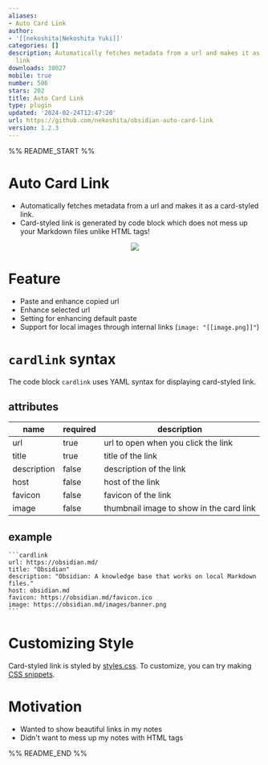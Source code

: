 ```yaml
---
aliases:
- Auto Card Link
author:
- '[[nekoshita|Nekoshita Yuki]]'
categories: []
description: Automatically fetches metadata from a url and makes it as a card-styled
  link
downloads: 38027
mobile: true
number: 506
stars: 202
title: Auto Card Link
type: plugin
updated: '2024-02-24T12:47:20'
url: https://github.com/nekoshita/obsidian-auto-card-link
version: 1.2.3
---
```


%% README_START %%

# Auto Card Link

- Automatically fetches metadata from a url and makes it as a card-styled link.
- Card-styled link is generated by code block which does not mess up your Markdown files unlike HTML tags!

<p align="center">
    <img src="https://raw.githubusercontent.com/nekoshita/obsidian-auto-card-link/HEAD/demo.gif">
</p>

# Feature
- Paste and enhance copied url
- Enhance selected url
- Setting for enhancing default paste
- Support for local images through internal links (`image: "[[image.png]]"`)


# `cardlink` syntax
The code block `cardlink` uses YAML syntax for displaying card-styled link.


## attributes
|name|required|description|
|---|---|---|
|url|true|url to open when you click the link|
|title|true|title of the link|
|description|false|description of the link|
|host|false|host of the link|
|favicon|false|favicon of the link|
|image|false|thumbnail image to show in the card link|


## example
```
​```cardlink
url: https://obsidian.md/
title: "Obsidian"
description: "Obsidian: A knowledge base that works on local Markdown files."
host: obsidian.md
favicon: https://obsidian.md/favicon.ico
image: https://obsidian.md/images/banner.png
​```
```

# Customizing Style
Card-styled link is styled by [styles.css](./styles.css). To customize, you can try making [CSS snippets](https://help.obsidian.md/How+to/Add+custom+styles#Use+Themes+and+or+CSS+snippets).

# Motivation
- Wanted to show beautiful links in my notes
- Didn't want to mess up my notes with HTML tags


%% README_END %%